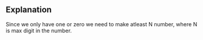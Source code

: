## Explanation

Since we only have one or zero we need to make atleast N number, where N is max digit in the number.